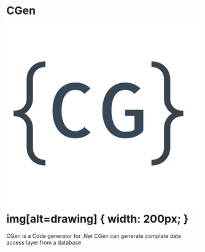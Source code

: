 # CGen ![alt tag](https://github.com/rusith/CGen/blob/master/logo.png) img[alt=drawing] { width: 200px; }
CGen is a Code generator for .Net 
CGen can generate complate data access layer from a database

